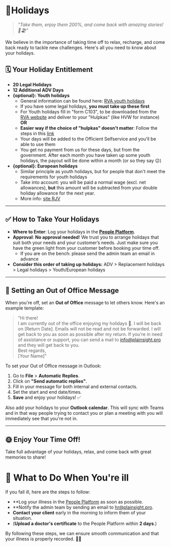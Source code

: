 # 🌴Holidays 

> *"Take them, enjoy them 200%, and come back with amazing stories! 🌴🏖️"*

We believe in the importance of taking time off to relax, recharge, and come back ready to tackle new challenges. Here's all you need to know about your holidays.

## 🗓️ Your Holiday Entitlement

- **20 Legal Holidays** 
- **12 Additional ADV Days**
- **{optional}: Youth holidays**
	- General information can be found here: [RVA youth holidays](https://www.rva.be/burgers/verlof/hebt-u-recht-op-de-jeugdvakantie)
	- If you have some legal holidays, **you must take up these first**
	- For Youth holidays fill in "form C103", to be downloaded from the [RVA website](https://www.rva.be/formulieren-attesten/c103-jeugdvakantie-werknemer) and deliver to your "Hulpkas" (like HVW for instance) **OR**
	- **Easier way if the choice of "hulpkas" doesn't matter**: Follow the steps in this [link](https://full-unemployment.hvw-capac.fgov.be/nl/onboarding/welcome?type=yv)
	- Your days will be added to the Officient Selfservice and you'll be able to use them
	- You get no payment from us for these days, but from the government. After each month you have taken up some youth holidays, the payout will be done within a month (or so they say 😉)
- **{optional}: European holidays**
	- Similar principle as youth holidays, but for people that don't meet the requirements for youth holidays
	- Take into account: you will be paid a normal wage (excl. net allowances), **but** this amount will be subtracted from your double holiday allowance for the next year.
	- More info: [site RJV](https://www.rjv.fgov.be/nl/wat-in-geval-van/herbeginnen-of-aanvullende-vakantie/hoe-genieten-van-de-aanvullende-vakantie)
	
---

## ✅ How to Take Your Holidays

- **Where to Enter**: Log your holidays in the [**People Platform**](https://selfservice.officient.io/).
- **Approval**: **No approval needed**! We trust you to arrange holidays that suit both your needs and your customer’s needs. Just make sure you have the green light from your customer before booking your time off.
	- If you are on the bench: please send the admin team an email in advance 
- **Consider this order of taking up holidays:** ADV > Replacement holidays > Legal holidays > Youth/European holidays

---

## 💼 Setting an Out of Office Message

When you're off, set an **Out of Office** message to let others know. Here's an example template:

> "Hi there!  
> I am currently out of the office enjoying my holidays 🌴. I will be back on [Return Date]. Emails will not be read and not be forwarded. I will get back to you as soon as possible after my return.
> If you're in need of assistance or support, you can send a mail to info@plainsight.pro and they will get back to you.   
> Best regards,  
> [Your Name]"

To set your Out of Office message in Outlook:
1. Go to **File** > **Automatic Replies**.
2. Click on **"Send automatic replies"**.
3. Fill in your message for both internal and external contacts.
4. Set the start and end date/times.
5. **Save** and enjoy your holidays! ✅

Also add your holidays to your **Outlook calendar**. This will sync with Teams and in that way people trying to contact you or plan a meeting with you will immediately see that you're not in. 

---

## 🌞 Enjoy Your Time Off!

Take full advantage of your holidays, relax, and come back with great memories to share!


# 🤒 What to Do When You're ill

If you fall ill, here are the steps to follow:

- **Log your illness in the [People Platform](https://selfservice.officient.io/) as soon as possible.
- **Notify the admin team by sending an email to hr@plainsight.pro.
- **Contact your client** early in the morning to inform them of your situation.
- (**Upload a doctor's certificate** to the People Platform within **2 days**.)

By following these steps, we can ensure smooth communication and that your illness is properly recorded. 🤧🤗
